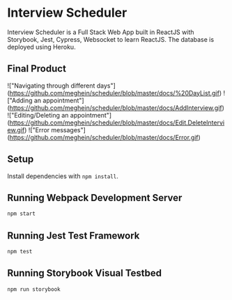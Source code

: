 # Interview Scheduler

Interview Scheduler is a Full Stack Web App built in ReactJS with Storybook, Jest, Cypress, Websocket to learn ReactJS. The database is deployed using Heroku.

## Final Product
!["Navigating through different days"] (https://github.com/meghein/scheduler/blob/master/docs/%20DayList.gif)
!["Adding an appointment"] (https://github.com/meghein/scheduler/blob/master/docs/AddInterview.gif)
!["Editing/Deleting an appointment"] (https://github.com/meghein/scheduler/blob/master/docs/Edit.DeleteInterview.gif)
!["Error messages"] (https://github.com/meghein/scheduler/blob/master/docs/Error.gif)

## Setup

Install dependencies with `npm install`.

## Running Webpack Development Server

```sh
npm start
```

## Running Jest Test Framework

```sh
npm test
```

## Running Storybook Visual Testbed

```sh
npm run storybook
```
